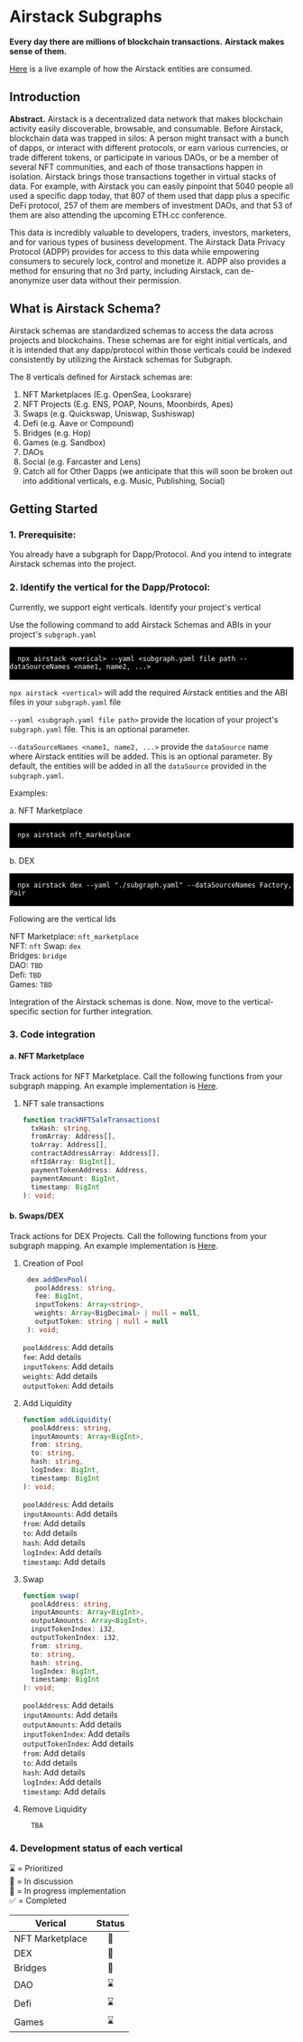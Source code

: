 # Airstack Subgraphs

**Every day there are millions of blockchain transactions.**
**Airstack makes sense of them.**

[Here](https://app.airstack.xyz/) is a live example of how the Airstack entities are consumed.

## Introduction

**Abstract.** Airstack is a decentralized data network that makes blockchain activity easily discoverable, browsable, and consumable. Before Airstack, blockchain data was trapped in silos: A person might transact with a bunch of dapps, or interact with different protocols, or earn various currencies, or trade different tokens, or participate in various DAOs, or be a member of several NFT communities, and each of those transactions happen in isolation. Airstack brings those transactions together in virtual stacks of data. For example, with Airstack you can easily pinpoint that 5040 people all used a specific dapp today, that 807 of them used that dapp plus a specific DeFi protocol, 257 of them are members of investment DAOs, and that 53 of them are also attending the upcoming ETH.cc conference.

This data is incredibly valuable to developers, traders, investors, marketers, and for various types of business development. The Airstack Data Privacy Protocol (ADPP) provides for access to this data while empowering consumers to securely lock, control and monetize it. ADPP also provides a method for ensuring that no 3rd party, including Airstack, can de-anonymize user data without their permission.

## What is Airstack Schema?

Airstack schemas are standardized schemas to access the data across projects and blockchains.
These schemas are for eight initial verticals, and it is intended that any dapp/protocol within those verticals could be indexed consistently by utilizing the Airstack schemas for Subgraph.

The 8 verticals defined for Airstack schemas are:

1. NFT Marketplaces (E.g. OpenSea, Looksrare)
2. NFT Projects (E.g. ENS, POAP, Nouns, Moonbirds, Apes)
3. Swaps (e.g. Quickswap, Uniswap, Sushiswap)
4. Defi (e.g. Aave or Compound)
5. Bridges (e.g. Hop)
6. Games (e.g. Sandbox)
7. DAOs
8. Social (e.g. Farcaster and Lens)
9. Catch all for Other Dapps (we anticipate that this will soon be broken out into additional verticals, e.g. Music, Publishing, Social)

## Getting Started

### 1. Prerequisite:

You already have a subgraph for Dapp/Protocol. And you intend to integrate Airstack schemas into the project.

### 2. Identify the vertical for the Dapp/Protocol:

Currently, we support eight verticals. Identify your project's vertical

Use the following command to add Airstack Schemas and ABIs in your project's `subgraph.yaml`

<pre style="background-color: black; padding: 0;">
<code style="color: white;">
  npx airstack &lt;verical&gt; --yaml &lt;subgraph.yaml file path --dataSourceNames &lt;name1, name2, ...&gt;
</code>
</pre>

`npx airstack <vertical>`
will add the required Airstack entities and the ABI files in your `subgraph.yaml` file

`--yaml <subgraph.yaml file path>`
provide the location of your project's `subgraph.yaml` file. This is an optional parameter.

`--dataSourceNames <name1, name2, ...>` provide the `dataSource` name where Airstack entities will be added. This is an optional parameter. By default, the entities will be added in all the `dataSource` provided in the `subgraph.yaml`.

Examples:

a. NFT Marketplace

<pre style="background-color: black; padding: 0;">
<code style="color: white;">
  npx airstack nft_marketplace
</code>
</pre>

b. DEX

<pre style="background-color: black; padding: 0;">
<code style="color: white;">
  npx airstack dex --yaml "./subgraph.yaml" --dataSourceNames Factory, Pair
</code>
</pre>


Following are the vertical Ids

NFT Marketplace: `nft_marketplace` <br/>
NFT: `nft`
Swap: `dex`<br/>
Bridges: `bridge`<br/>
DAO: `TBD`<br/>
Defi: `TBD`<br/>
Games: `TBD`<br/>

Integration of the Airstack schemas is done. Now, move to the vertical-specific section for further integration.

### 3. Code integration

#### a. NFT Marketplace

Track actions for NFT Marketplace.
Call the following functions from your subgraph mapping. An example implementation is [Here](https://github.com/Airstack-xyz).

1. NFT sale transactions
   ```ts
   function trackNFTSaleTransactions(
     txHash: string,
     fromArray: Address[],
     toArray: Address[],
     contractAddressArray: Address[],
     nftIdArray: BigInt[],
     paymentTokenAddress: Address,
     paymentAmount: BigInt,
     timestamp: BigInt
   ): void;
   ```

#### b. Swaps/DEX

Track actions for DEX Projects.
Call the following functions from your subgraph mapping. An example implementation is [Here](https://github.com/Airstack-xyz).

1. Creation of Pool

   ```ts
    dex.addDexPool(
      poolAddress: string,
      fee: BigInt,
      inputTokens: Array<string>,
      weights: Array<BigDecimal> | null = null,
      outputToken: string | null = null
    ): void;
   ```

   `poolAddress`: Add details<br/>
   `fee`: Add details<br/>
   `inputTokens`: Add details<br/>
   `weights`: Add details<br/>
   `outputToken`: Add details<br/>

2. Add Liquidity

   ```ts
   function addLiquidity(
     poolAddress: string,
     inputAmounts: Array<BigInt>,
     from: string,
     to: string,
     hash: string,
     logIndex: BigInt,
     timestamp: BigInt
   ): void;
   ```

   `poolAddress`: Add details<br/>
   `inputAmounts`: Add details<br/>
   `from`: Add details<br/>
   `to`: Add details<br/>
   `hash`: Add details<br/>
   `logIndex`: Add details<br/>
   `timestamp`: Add details<br/>

3. Swap

   ```ts
   function swap(
     poolAddress: string,
     inputAmounts: Array<BigInt>,
     outputAmounts: Array<BigInt>,
     inputTokenIndex: i32,
     outputTokenIndex: i32,
     from: string,
     to: string,
     hash: string,
     logIndex: BigInt,
     timestamp: BigInt
   ): void;
   ```

   `poolAddress`: Add details<br/>
   `inputAmounts`: Add details<br/>
   `outputAmounts`: Add details<br/>
   `inputTokenIndex`: Add details<br/>
   `outputTokenIndex`: Add details<br/>
   `from`: Add details<br/>
   `to`: Add details<br/>
   `hash`: Add details<br/>
   `logIndex`: Add details<br/>
   `timestamp`: Add details<br/>

4. Remove Liquidity
   ```
     TBA
   ```

### 4. Development status of each vertical

⌛ = Prioritized<br/>
💬 = In discussion<br/>
🔨 = In progress implementation<br/>
✅ = Completed<br/>

| Verical         | Status |
| --------------- | :----: |
| NFT Marketplace |   🔨   |
| DEX             |   🔨   |
| Bridges         |   💬   |
| DAO             |   ⌛   |
| Defi            |   ⌛   |
| Games           |   ⌛   |

